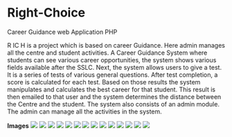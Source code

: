 # Right-Choice
Career Guidance web Application PHP 

R IC H is a project which is based on career Guidance. Here admin manages all 
the centre and student activities. A Career Guidance System where students can 
see various career opportunities, the system shows various fields available after 
the SSLC. Next, the system allows users to give a test. It is a series of tests of 
various general questions. After test completion, a score is calculated for each test. 
Based on those results the system manipulates and calculates the best career for 
that student. This result is then emailed to that user and the system determines the 
distance between the Centre and the student. The system also consists of an admin 
module. The admin can manage all the activities in the system.

<b>Images</b>
<img src="https://github.com/ritheshjaston/Right-Choice/blob/master/photos/p1.png"/>
<img src="https://github.com/ritheshjaston/Right-Choice/blob/master/photos/p2.png"/>
<img src="https://github.com/ritheshjaston/Right-Choice/blob/master/photos/p3.png"/>
<img src="https://github.com/ritheshjaston/Right-Choice/blob/master/photos/p4.png"/>
<img src="https://github.com/ritheshjaston/Right-Choice/blob/master/photos/p5.png"/>
<img src="https://github.com/ritheshjaston/Right-Choice/blob/master/photos/p6.png"/>
<img src="https://github.com/ritheshjaston/Right-Choice/blob/master/photos/p7.png"/>
<img src="https://github.com/ritheshjaston/Right-Choice/blob/master/photos/p8.png"/>
<img src="https://github.com/ritheshjaston/Right-Choice/blob/master/photos/p9.png"/>
<img src="https://github.com/ritheshjaston/Right-Choice/blob/master/photos/p10.png"/>
<img src="https://github.com/ritheshjaston/Right-Choice/blob/master/photos/p11.png"/>
<img src="https://github.com/ritheshjaston/Right-Choice/blob/master/photos/p12.png"/>
<img src="https://github.com/ritheshjaston/Right-Choice/blob/master/photos/p13.png"/>
<img src="https://github.com/ritheshjaston/Right-Choice/blob/master/photos/p14.png"/>
